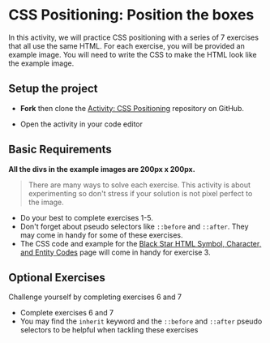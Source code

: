 # CSS Positioning: Position the boxes
In this activity, we will practice CSS positioning with a series of 7 exercises that all use the same HTML. For each exercise, you will be provided an example image. You will need to write the CSS to make the HTML look like the example image.

## Setup the project

* **Fork** then clone the [Activity: CSS Positioning](https://github.com/DevelopIntelligenceBoulder/activity_css_positioning) repository on GitHub. 

* Open the activity in your code editor

## Basic Requirements

**All the divs in the example images are 200px x 200px.**

> There are many ways to solve each exercise. This activity is about experimenting so don't stress if your solution is not pixel perfect to the image.

* Do your best to complete exercises 1-5.
* Don't forget about pseudo selectors like `::before` and `::after`. They may come in handy for some of these exercises.
* The CSS code and example for the [Black Star HTML Symbol, Character, and Entity Codes](https://www.toptal.com/designers/htmlarrows/symbols/black-star/) page will come in handy for exercise 3.

## Optional Exercises
Challenge yourself by completing exercises 6 and 7

* Complete exercises 6 and 7
* You may find the `inherit` keyword and the `::before` and `::after` pseudo selectors to be helpful when tackling these exercises
